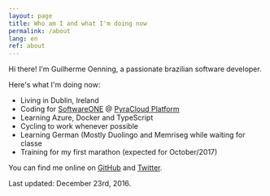 ```yaml
---
layout: page
title: Who am I and what I'm doing now
permalink: /about
lang: en
ref: about
---
```


Hi there! I'm Guilherme Oenning, a passionate brazilian software developer.

Here's what I'm doing now:

- Living in Dublin, Ireland
- Coding for [SoftwareONE](http://www.softwareone.com) @ [PyraCloud Platform](http://www.pyracloud.com)
- Learning Azure, Docker and TypeScript
- Cycling to work whenever possible
- Learning German (Mostly Duolingo and Memriseg while waiting for classe
- Training for my first marathon (expected for October/2017)

You can find me online on <a href="https://github.com/{{ site.footer-links.github }}">GitHub</a> and <a href="https://twitter.com/{{ site.footer-links.twitter }}">Twitter</a>.

Last updated: December 23rd, 2016.
